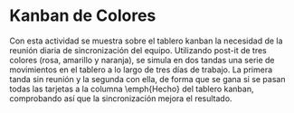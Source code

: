 <link rel="stylesheet" type="text/css" href= "../estilo.css" media="screen" />

# Kanban de Colores

Con esta actividad se muestra sobre el tablero kanban la necesidad de la reunión diaria de sincronización del equipo. Utilizando post-it de tres colores (rosa, amarillo y naranja), se simula en dos tandas una serie de movimientos en el tablero a lo largo de tres días de trabajo. La primera tanda sin reunión y la segunda con ella, de forma que se gana si se pasan todas las tarjetas a la columna \emph{Hecho} del tablero kanban, comprobando así que la sincronización mejora el resultado.
